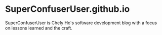 # SuperConfuserUser.github.io

SuperConfuserUser is Chely Ho's software development blog with a focus on lessons learned and the craft.